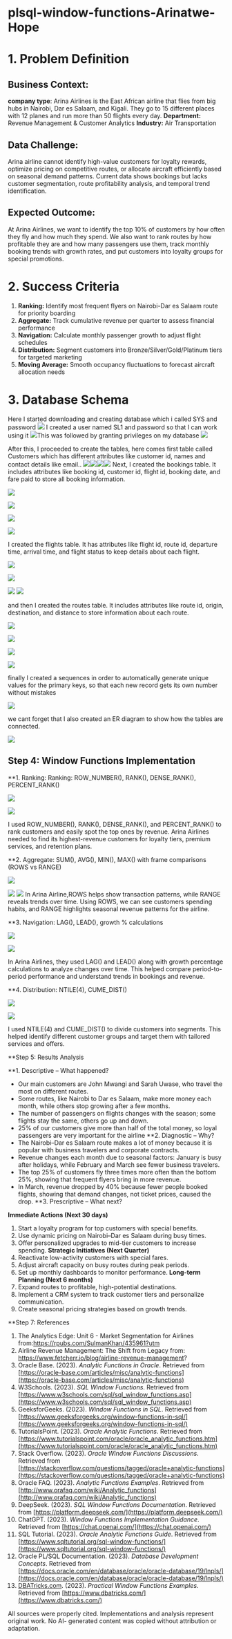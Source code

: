 # plsql-window-functions-Arinatwe-Hope

# 1. Problem Definition
## Business Context:

**company type**: Arina Airlines is the East African airline that flies from big hubs in Nairobi, Dar es Salaam, and Kigali. They go to 15 different places with 12 planes and run more than 50 flights every day.
**Department:** Revenue Management & Customer Analytics
**Industry:** Air Transportation
## Data Challenge:

Arina airline cannot identify high-value customers for loyalty rewards, optimize pricing on competitive routes, or allocate aircraft efficiently based on seasonal demand patterns. Current data shows bookings but lacks customer segmentation, route profitability analysis, and temporal trend identification.
## Expected Outcome:

 At Arina Airlines, we want to identify the top 10% of customers by how often they fly and how much they spend. We also want to rank routes by how profitable they are and how many passengers use them, track monthly booking trends with growth rates, and put customers into loyalty groups for special promotions.


# 2. Success Criteria
1. **Ranking:** Identify most frequent flyers on Nairobi-Dar es Salaam route for priority boarding  
2. **Aggregate:** Track cumulative revenue per quarter to assess financial performance  
3. **Navigation:** Calculate monthly passenger growth to adjust flight schedules  
4. **Distribution:** Segment customers into Bronze/Silver/Gold/Platinum tiers for targeted marketing  
5. **Moving Average:** Smooth occupancy fluctuations to forecast aircraft allocation needs

# 3. Database Schema
Here I started downloading and creating database which i called SYS and password
![](./Screenshot/ss_login.png) I created a user named SL1 and password so that I can work using it
![](./Screenshot/user_created.png)This was followed by granting privileges on my database
![](./Screenshot/grant_privile.png)

After this, I proceeded to create the tables, here comes first table called Customers which has different attributes like  customer id, names and contact details like email..
![](./Screenshot/Table_customers.png)![](./Screenshot/ccolumn.png)![](./Screenshot/Customer_insertion.png)![](./Screenshot/Customers_data.png)
Next, I created the bookings table. It includes attributes like booking id, customer id, flight id, booking date, and fare paid to store all booking information.

![](./Screenshot/Table_bookings.png)

![](./Screenshot/bcolumn.png)

![](./Screenshot/Booking_insertion.png)


![](./Screenshot/Booking_data.png)


I created the flights table. It has attributes like flight id, route id, departure time, arrival time, and flight status to keep details about each flight.

![](./Screenshot/Table_flights.png)

![](./Screenshot/fcolumn.png)

![](./Screenshot/Flights_insertion.png)
![](./Screenshot/Flights_data.png)


and then I created the routes table. It includes attributes like route id, origin, destination, and distance to store information about each route.

![](./Screenshot/Table_routes.png)

![](./Screenshot/rcolumn.png)

![](./Screenshot/Routes_insertion.png)

![](./Screenshot/Routes_data.png)


finally I created a sequences in order  to automatically generate unique values for the primary keys, so that each new record gets its own number without mistakes

![](./Screenshot/Sequence_created.png)


we cant forget that I also created an ER diagram to show how the tables are connected.

![](./Screenshot/ER_diag.png)



## Step 4: Window Functions Implementation 

**1. Ranking: Ranking: ROW_NUMBER(), RANK(), DENSE_RANK(), PERCENT_RANK() 

![](./Screenshot/Rank1.png)


![](./Screenshot/Rank2.png)

 I used ROW_NUMBER(), RANK(), DENSE_RANK(), and PERCENT_RANK() to rank customers and easily spot the top ones by revenue. Arina Airlines needed to find its highest-revenue customers for loyalty tiers, premium services, and retention plans.

**2. Aggregate: SUM(), AVG(), MIN(), MAX() with frame comparisons (ROWS vs RANGE) 

![](./Screenshot/aggregate1.png)

![](./Screenshot/aggreate2.png)
![](./Screenshot/aggreate3.png)
In Arina Airline,ROWS helps show transaction patterns, while RANGE reveals trends over time. Using ROWS, we can see customers spending habits, and RANGE highlights seasonal revenue patterns for the airline.

**3. Navigation: LAG(), LEAD(), growth % calculations

![](./Screenshot/lag1.png)

![](./Screenshot/lag2.png)


In Arina Airlines, they used LAG() and LEAD() along with growth percentage calculations to analyze changes over time. This helped compare period-to-period performance and understand trends in bookings and revenue.

**4. Distribution: NTILE(4), CUME_DIST()

![](./Screenshot/distribution1.png)


![](./Screenshot/Distibution2.png)

I used NTILE(4) and CUME_DIST() to divide customers into segments. This helped identify different customer groups and target them with tailored services and offers.


**Step 5: Results Analysis

**1. Descriptive – What happened?
- Our main customers are John Mwangi and Sarah Uwase, who travel the most on different routes.
- Some routes, like Nairobi to Dar es Salaam, make more money each month, while others stop growing after a few months.
- The number of passengers on flights changes with the season; some flights stay the same, others go up and down.
- 25% of our customers give more than half of the total money, so loyal passengers are very important for the airline
**2. Diagnostic – Why?
- The Nairobi–Dar es Salaam route makes a lot of money because it is popular with business travelers and corporate contracts.
- Revenue changes each month due to seasonal factors: January is busy after holidays, while February and March see fewer business travelers.
- The top 25% of customers fly three times more often than the bottom 25%, showing that frequent flyers bring in more revenue.
- In March, revenue dropped by 40% because fewer people booked flights, showing that demand changes, not ticket prices, caused the drop.
**3. Prescriptive – What next?

**Immediate Actions (Next 30 days)**
1. Start a loyalty program for top customers with special benefits.
2. Use dynamic pricing on Nairobi–Dar es Salaam during busy times.
3. Offer personalized upgrades to mid-tier customers to increase spending.
**Strategic Initiatives (Next Quarter)**  
4. Reactivate low-activity customers with special fares.  
5. Adjust aircraft capacity on busy routes during peak periods.  
6. Set up monthly dashboards to monitor performance.
**Long-term Planning (Next 6 months)**  
7. Expand routes to profitable, high-potential destinations.  
8. Implement a CRM system to track customer tiers and personalize communication.  
9. Create seasonal pricing strategies based on growth trends.


**Step 7: References 

1. The Analytics Edge: Unit 6 - Market Segmentation for Airlines from:https://rpubs.com/SulmanKhan/435961?utm
2. Airline Revenue Management: The Shift from Legacy from: https://www.fetcherr.io/blog/airline-revenue-management?
3.  Oracle Base. (2023). _Analytic Functions in Oracle_. Retrieved from [https://oracle-base.com/articles/misc/analytic-functions](https://oracle-base.com/articles/misc/analytic-functions) 
4. W3Schools. (2023). _SQL Window Functions_. Retrieved from [https://www.w3schools.com/sql/sql_window_functions.asp](https://www.w3schools.com/sql/sql_window_functions.asp)
5.  GeeksforGeeks. (2023). _Window Functions in SQL_. Retrieved from [https://www.geeksforgeeks.org/window-functions-in-sql/](https://www.geeksforgeeks.org/window-functions-in-sql/)
6. TutorialsPoint. (2023). _Oracle Analytic Functions_. Retrieved from [https://www.tutorialspoint.com/oracle/oracle_analytic_functions.htm](https://www.tutorialspoint.com/oracle/oracle_analytic_functions.htm)
7. Stack Overflow. (2023). _Oracle Window Functions Discussions_. Retrieved from [https://stackoverflow.com/questions/tagged/oracle+analytic-functions](https://stackoverflow.com/questions/tagged/oracle+analytic-functions)
8. Oracle FAQ. (2023). _Analytic Functions Examples_. Retrieved from [http://www.orafaq.com/wiki/Analytic_functions](http://www.orafaq.com/wiki/Analytic_functions)
9. DeepSeek. (2023). _SQL Window Functions Documentation_. Retrieved from [https://platform.deepseek.com/](https://platform.deepseek.com/)
10. ChatGPT. (2023). _Window Functions Implementation Guidance_. Retrieved from [https://chat.openai.com/](https://chat.openai.com/)
11. SQL Tutorial. (2023). _Oracle Analytic Functions Guide_. Retrieved from [https://www.sqltutorial.org/sql-window-functions/](https://www.sqltutorial.org/sql-window-functions/)
12. Oracle PL/SQL Documentation. (2023). _Database Development Concepts_. Retrieved from [https://docs.oracle.com/en/database/oracle/oracle-database/19/lnpls/](https://docs.oracle.com/en/database/oracle/oracle-database/19/lnpls/)
13. [DBATricks.com](https://DBATricks.com). (2023). _Practical Window Functions Examples_. Retrieved from [https://www.dbatricks.com/](https://www.dbatricks.com/)

All sources were properly cited. Implementations and analysis represent original work. No AI-
generated content was copied without attribution or adaptation.
